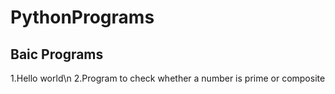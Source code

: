 # PythonPrograms
## Baic Programs
1.Hello world\n
2.Program to check whether a number is prime or composite
